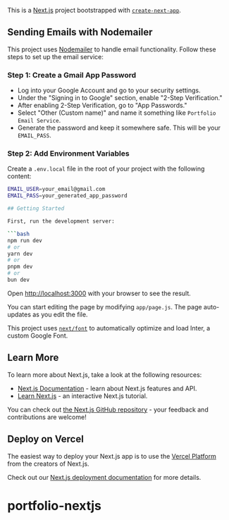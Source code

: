 This is a [Next.js](https://nextjs.org/) project bootstrapped with [`create-next-app`](https://github.com/vercel/next.js/tree/canary/packages/create-next-app).

## Sending Emails with Nodemailer

This project uses [Nodemailer](https://nodemailer.com/about/) to handle email functionality. Follow these steps to set up the email service:

### Step 1: Create a Gmail App Password
- Log into your Google Account and go to your security settings.
- Under the "Signing in to Google" section, enable "2-Step Verification."
- After enabling 2-Step Verification, go to "App Passwords."
- Select "Other (Custom name)" and name it something like `Portfolio Email Service`.
- Generate the password and keep it somewhere safe. This will be your `EMAIL_PASS`.

### Step 2: Add Environment Variables
Create a `.env.local` file in the root of your project with the following content:

```bash
EMAIL_USER=your_email@gmail.com
EMAIL_PASS=your_generated_app_password

## Getting Started

First, run the development server:

```bash
npm run dev
# or
yarn dev
# or
pnpm dev
# or
bun dev
```

Open [http://localhost:3000](http://localhost:3000) with your browser to see the result.

You can start editing the page by modifying `app/page.js`. The page auto-updates as you edit the file.

This project uses [`next/font`](https://nextjs.org/docs/basic-features/font-optimization) to automatically optimize and load Inter, a custom Google Font.

## Learn More

To learn more about Next.js, take a look at the following resources:

- [Next.js Documentation](https://nextjs.org/docs) - learn about Next.js features and API.
- [Learn Next.js](https://nextjs.org/learn) - an interactive Next.js tutorial.

You can check out [the Next.js GitHub repository](https://github.com/vercel/next.js/) - your feedback and contributions are welcome!

## Deploy on Vercel

The easiest way to deploy your Next.js app is to use the [Vercel Platform](https://vercel.com/new?utm_medium=default-template&filter=next.js&utm_source=create-next-app&utm_campaign=create-next-app-readme) from the creators of Next.js.

Check out our [Next.js deployment documentation](https://nextjs.org/docs/deployment) for more details.
# portfolio-nextjs

